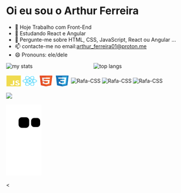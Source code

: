 # Oi eu sou o Arthur Ferreira

- 🔭 Hoje Trabalho com Front-End
- 🌱 Estudando React e Angular
- 💬 Pergunte-me sobre HTML, CSS, JavaScript, React ou Angular ...
- 📫 contacte-me no email:arthur_ferreira01@proton.me
- 😄 Pronouns: ele/dele

<div>
 <img alt="my stats" align="left" width="47%" src="https://github-readme-stats.vercel.app/api?username=Arthurferreiradm"/>
<img alt="top langs" align="left" width="47%"  src="https://github-readme-stats.vercel.app/api/top-langs/?username=Arthurferreiradm&layout=compact"/>
</div>
<br>
<div style="display: inline_block"> <br>
  <img align="center" alt="Rafa-Js" height="30" width="40" src="https://raw.githubusercontent.com/devicons/devicon/master/icons/javascript/javascript-plain.svg">
  <img align="center" alt="Rafa-React" height="30" width="40" src="https://raw.githubusercontent.com/devicons/devicon/master/icons/react/react-original.svg">
  <img align="center" alt="Rafa-HTML" height="30" width="40" src="https://raw.githubusercontent.com/devicons/devicon/master/icons/html5/html5-original.svg">
  <img align="center" alt="Rafa-CSS" height="30" width="40" src="https://raw.githubusercontent.com/devicons/devicon/master/icons/css3/css3-original.svg">
 <img align="center" alt="Rafa-CSS" height="30" width="40" src="https://cdn.jsdelivr.net/gh/devicons/devicon@latest/icons/nodejs/nodejs-original.svg">
 <img align="center" alt="Rafa-CSS" height="30" width="40" src="https://cdn.jsdelivr.net/gh/devicons/devicon@latest/icons/angular/angular-original.svg">
 <img align="center" alt="Rafa-CSS" height="30" width="40" src="https://cdn.jsdelivr.net/gh/devicons/devicon@latest/icons/npm/npm-original-wordmark.svg">
</div>
<br>
<div> 
  <a href="https://www.instagram.com/arthurferreiradm/?hl=pt_BR" target="_blank"><img src="https://img.shields.io/badge/-Instagram-%23E4405F?style=for-the-badge&logo=instagram&logoColor=white" target="_blank"></a>
</div>

  ![Snake animation](https://github.com/Mateus-Batista12/Mateus-Batista12/blob/output/github-contribution-grid-snake.svg)

<

  


